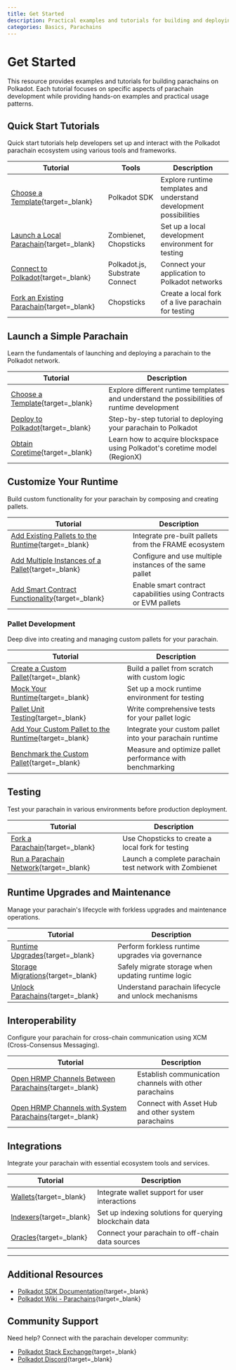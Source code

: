 ```yaml
---
title: Get Started
description: Practical examples and tutorials for building and deploying Polkadot parachains, covering everything from launch to customization and cross-chain messaging.
categories: Basics, Parachains
---
```


# Get Started

This resource provides examples and tutorials for building parachains on Polkadot. Each tutorial focuses on specific aspects of parachain development while providing hands-on examples and practical usage patterns.

## Quick Start Tutorials

Quick start tutorials help developers set up and interact with the Polkadot parachain ecosystem using various tools and frameworks.

| Tutorial | Tools | Description |
|-------|-------|-------------|
| [Choose a Template](/parachains/launch-a-parachain/choose-a-template){target=\_blank} | Polkadot SDK | Explore runtime templates and understand development possibilities |
| [Launch a Local Parachain](/parachains/testing/run-a-parachain-network){target=\_blank} | Zombienet, Chopsticks | Set up a local development environment for testing |
| [Connect to Polkadot](/chain-interactions/query-on-chain-data){target=\_blank} | Polkadot.js, Substrate Connect | Connect your application to Polkadot networks |
| [Fork an Existing Parachain](/parachains/testing/fork-a-parachain){target=\_blank} | Chopsticks | Create a local fork of a live parachain for testing |

## Launch a Simple Parachain

Learn the fundamentals of launching and deploying a parachain to the Polkadot network.

| Tutorial | Description |
|-------|-------------|
| [Choose a Template](/parachains/launch-a-parachain/choose-a-template){target=\_blank} | Explore different runtime templates and understand the possibilities of runtime development |
| [Deploy to Polkadot](/parachains/launch-a-parachain/deploy-to-polkadot){target=\_blank} | Step-by-step tutorial to deploying your parachain to Polkadot |
| [Obtain Coretime](/parachains/launch-a-parachain/obtain-coretime){target=\_blank} | Learn how to acquire blockspace using Polkadot's coretime model (RegionX) |

## Customize Your Runtime

Build custom functionality for your parachain by composing and creating pallets.

| Tutorial | Description |
|-------|-------------|
| [Add Existing Pallets to the Runtime](/parachains/customize-your-runtime/add-existing-pallets){target=\_blank} | Integrate pre-built pallets from the FRAME ecosystem |
| [Add Multiple Instances of a Pallet](/parachains/customize-your-runtime/add-multiple-instances-of-a-pallet){target=\_blank} | Configure and use multiple instances of the same pallet |
| [Add Smart Contract Functionality](/parachains/customize-your-runtime/add-smart-contract-functionality){target=\_blank} | Enable smart contract capabilities using Contracts or EVM pallets |

### Pallet Development

Deep dive into creating and managing custom pallets for your parachain.

| Tutorial | Description |
|-------|-------------|
| [Create a Custom Pallet](/parachains/customize-your-runtime/pallet-development/create-a-custom-pallet){target=\_blank} | Build a pallet from scratch with custom logic |
| [Mock Your Runtime](/parachains/customize-your-runtime/pallet-development/mock-your-runtime){target=\_blank} | Set up a mock runtime environment for testing |
| [Pallet Unit Testing](/parachains/customize-your-runtime/pallet-development/pallet-unit-testing){target=\_blank} | Write comprehensive tests for your pallet logic |
| [Add Your Custom Pallet to the Runtime](/parachains/customize-your-runtime/pallet-development/add-custom-pallet){target=\_blank} | Integrate your custom pallet into your parachain runtime |
| [Benchmark the Custom Pallet](/parachains/customize-your-runtime/pallet-development/benchmark-custom-pallet){target=\_blank} | Measure and optimize pallet performance with benchmarking |

## Testing

Test your parachain in various environments before production deployment.

| Tutorial | Description |
|-------|-------------|
| [Fork a Parachain](/parachains/testing/fork-a-parachain){target=\_blank} | Use Chopsticks to create a local fork for testing |
| [Run a Parachain Network](/parachains/run-a-parachain-network){target=\_blank} | Launch a complete parachain test network with Zombienet |

## Runtime Upgrades and Maintenance

Manage your parachain's lifecycle with forkless upgrades and maintenance operations.

| Tutorial | Description |
|-------|-------------|
| [Runtime Upgrades](/parachains/runtime-maintenance/runtime-upgrades){target=\_blank} | Perform forkless runtime upgrades via governance |
| [Storage Migrations](/parachains/runtime-maintenance/storage-migrations){target=\_blank} | Safely migrate storage when updating runtime logic |
| [Unlock Parachains](/parachains/runtime-maintenance/unlock-parachains){target=\_blank} | Understand parachain lifecycle and unlock mechanisms |

## Interoperability

Configure your parachain for cross-chain communication using XCM (Cross-Consensus Messaging).

| Tutorial | Description |
|-------|-------------|
| [Open HRMP Channels Between Parachains](/parachains/interoperability/channels-between-parachains){target=\_blank} | Establish communication channels with other parachains |
| [Open HRMP Channels with System Parachains](/parachains/interoperability/channels-with-system-parachains){target=\_blank} | Connect with Asset Hub and other system parachains |

## Integrations

Integrate your parachain with essential ecosystem tools and services.

| Tutorial | Description |
|-------|-------------|
| [Wallets](/parachains/integrations/wallets){target=\_blank} | Integrate wallet support for user interactions |
| [Indexers](/parachains/integrations/indexers){target=\_blank} | Set up indexing solutions for querying blockchain data |
| [Oracles](/parachains/integrations/oracles){target=\_blank} | Connect your parachain to off-chain data sources |

---

## Additional Resources

- [Polkadot SDK Documentation](https://paritytech.github.io/polkadot-sdk/master/polkadot_sdk_docs/polkadot_sdk/index.html){target=\_blank}
- [Polkadot Wiki - Parachains](https://wiki.polkadot.network/docs/learn-parachains){target=\_blank}

## Community Support

Need help? Connect with the parachain developer community:

- [Polkadot Stack Exchange](https://polkadot.stackexchange.com/){target=\_blank}
- [Polkadot Discord](https://dot.li/discord){target=\_blank}